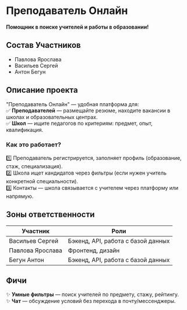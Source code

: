 # Преподаватель Онлайн  
**Помощник в поиске учителей и работы в образовании!**  

## Состав Участников
- Павлова Ярослава
- Васильев Сергей
- Антон Бегун

## Описание проекта
"Преподаватель Онлайн" — удобная платформа для:  
✅ **Преподавателей** — размещайте резюме, находите вакансии в школах и образовательных центрах.  
✅ **Школ** — ищите педагогов по критериям: предмет, опыт, квалификация.  

### Как это работает?  
1️⃣ Преподаватель регистрируется, заполняет профиль (образование, стаж, специализация).  
2️⃣ Школа ищет кандидатов через фильтры (если нужен учитель конкретной специальности).  
3️⃣ Контакты — школа связывается с учителем через платформу или напрямую.  

## Зоны ответственности
| Участник         | Роли                              |
|------------------|-----------------------------------|
| Васильев Сергей  | Бэкенд, API, работа с базой данных|
| Павлова Ярослава |         Фронтенд, дизайн          |
| Бегун Антон      | Бэкенд, API, работа с базой данных|

## Фичи
✨ **Умные фильтры** — поиск учителей по предмету, стажу, рейтингу.  
✨ **Чат** — обсуждение условий без перехода в почту/мессенджеры.  
